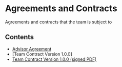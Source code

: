 # Agreements and Contracts

Agreements and contracts that the team is subject to

## Contents

- [Advisor Agreement](./SYDE461-F2022-01-Project-Advisor-Agreement-Form_Signed.pdf)
- [Team Contract Version 1.0.0]
- [Team Contract Version 1.0.0 (signed PDF)](./Team-Contract-V1.0.0.pdf)
